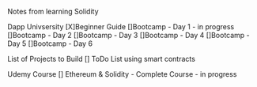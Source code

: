 Notes from learning Solidity

Dapp Univsersity
[X]Beginner Guide
[]Bootcamp - Day 1 - in progress
[]Bootcamp - Day 2
[]Bootcamp - Day 3
[]Bootcamp - Day 4
[]Bootcamp - Day 5
[]Bootcamp - Day 6


List of Projects to Build
[] ToDo List using smart contracts

Udemy Course
[] Ethereum & Solidity - Complete Course - in progress